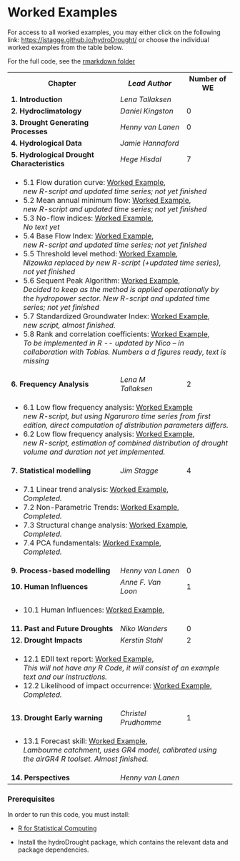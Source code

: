 # Worked Examples  

For access to all worked examples, you may either click on the following link: <a href="https://jstagge.github.io/hydroDrought/">https://jstagge.github.io/hydroDrought/</a> or choose the individual worked examples from the table below.

For the full code, see the <a href="https://github.com/jstagge/hydroDrought/tree/master/worked_examples/rmarkdown">rmarkdown folder</a>


<table>
  <tr>
    <th> <b>Chapter</b> </td>
    <th> <i>Lead Author</i> </td>
    <th> Number of WE </td>
  </tr>
  <tr>
    <td> <b> 1. Introduction</b> </td>
    <td> <i>Lena Tallaksen</i> </td>
    <td>  </td>
  </tr>
  <tr>
    <td> <b> 2. Hydroclimatology</b> </td>
    <td> <i>Daniel Kingston</i> </td>
    <td> 0 </td>
  </tr>
  <tr>
    <td> <b> 3. Drought Generating Processes</b> </td>
    <td> <i>Henny van Lanen</i> </td>
    <td> 0 </td>
  </tr>
  <tr>
    <td> <b> 4. Hydrological Data</b> </td>
    <td> <i>Jamie Hannaford</i> </td>
    <td>  </td>
  </tr>

  <tr>
    <td> <b> 5. Hydrological Drought Characteristics</b> </td>
    <td> <i>Hege Hisdal</i> </td>
    <td> 7 </td>
  </tr>
  <tr>
  <td colspan="3">
  <ul>
  <li>5.1 Flow duration curve:
    <a href="https://htmlpreview.github.io/?https://github.com/jstagge/hydroDrought/blob/master/worked_examples/html/5-1_flow_duration_curve.html">Worked Example</a>, 
    <br><i>new R-script and updated time series; not yet finished</i>
  </li>

  <li>5.2 Mean annual minimum flow: 
    <a href="https://htmlpreview.github.io/?https://github.com/jstagge/hydroDrought/blob/master/worked_examples/html/5-2_mean_annual_minimum_flow.html">Worked Example</a>, 
    <br><i>new R-script and updated time series; not yet finished</i>
  </li>

  <li>5.3 No-flow indices: 
    <a href="https://htmlpreview.github.io/?https://github.com/jstagge/hydroDrought/blob/master/worked_examples/html/5-3_no_flow_indices.html">Worked Example</a>, 
    <br><i>No text yet </i>
  </li>

  <li>5.4 Base Flow Index: 
    <a href="https://htmlpreview.github.io/?https://github.com/jstagge/hydroDrought/blob/master/worked_examples/html/5-4_base_flow_index.html">Worked Example</a>, 
    <br><i>new R-script and updated time series; not yet finished</i>
  </li>

  <li>5.5 Threshold level method: 
    <a href="https://htmlpreview.github.io/?https://github.com/jstagge/hydroDrought/blob/master/worked_examples/html/5-5_threshold_level_method.html">Worked Example</a>, 
    <br><i>Nizowka replaced by new R-script (+updated time series), not yet finished</i>
  </li>

  <li>5.6 Sequent Peak Algorithm: 
    <a href="https://htmlpreview.github.io/?https://github.com/jstagge/hydroDrought/blob/master/worked_examples/html/5-6_sequent_peak_algorithm.html">Worked Example</a>, 
    <br><i>Decided to keep as the method is applied operationally by the hydropower sector. New R-script and updated time series; not yet finished</i>
  </li>

  <li>5.7 Standardized Groundwater Index: 
    <a href="https://htmlpreview.github.io/?https://github.com/jstagge/hydroDrought/blob/master/worked_examples/html/5-7_standardized_groundwater_index.html">Worked Example</a>, 
    <br><i>new script, almost finished. </i>
  </li>
 
  <li>5.8 Rank and correlation coefficients: 
    <a href="https://htmlpreview.github.io/?https://github.com/jstagge/hydroDrought/blob/master/worked_examples/html/5-8_rank_and_correlation_coefficients.html">Worked Example</a>, 
    <br><i>To be implemented in R -- updated by Nico – in collaboration with Tobias. Numbers a d figures ready, text is missing </i>
  </li> 
  </ul>
  </td>
  </tr>



  <tr>
    <td> <b> 6. Frequency Analysis</b> </td>
    <td> <i>Lena M Tallaksen</i> </td>
    <td> 2 </td>
  </tr>
    <tr>
  <td colspan="3">
  <ul>
  <li>6.1 Low flow frequency analysis: 
    <a href="https://htmlpreview.github.io/?https://github.com/jstagge/hydroDrought/blob/master/worked_examples/html/6-1_low_flow_frequency_analysis.html">Worked Example</a>
    <br><i>new R-script, but using Ngaruroro time series from first edition, direct computation of distribution parameters differs.</i>
  </li>

  <li>6.2 Low flow frequency analysis: 
    <a href="https://htmlpreview.github.io/?https://github.com/jstagge/hydroDrought/blob/master/worked_examples/html/6-2_drought_deficit_frequency.html">Worked Example</a>, 
    <br><i>new R-script, estimation of combined distribution of drought volume and duration not yet implemented. </i>
  </li>

  </ul>
  </td>
  </tr>

  
  <tr>
    <td> <b> 7. Statistical modelling</b> </td>
    <td> <i>Jim Stagge</i> </td>
    <td> 4 </td>
  </tr>

  <tr>
  <td colspan="3">
  <ul>
  <li>7.1 Linear trend analysis: 
    <a href="https://htmlpreview.github.io/?https://github.com/jstagge/hydroDrought/blob/master/worked_examples/html/7-1_linear_trend.html">Worked Example</a>, 
    <br><i>Completed. </i>

  </li>

  <li>7.2 Non-Parametric Trends: 
    <a href="https://htmlpreview.github.io/?https://github.com/jstagge/hydroDrought/blob/master/worked_examples/html/7-2_nonparametric_trend.html">Worked Example</a>, 
    <br><i>Completed.</i>
  </li>

  <li>7.3 Structural change analysis: 
    <a href="https://htmlpreview.github.io/?https://github.com/jstagge/hydroDrought/blob/master/worked_examples/html/7-3_structural_change_analysis.html">Worked Example</a>, 
    <br><i>Completed. </i>
  </li>

  <li>7.4 PCA fundamentals: 
    <a href="https://htmlpreview.github.io/?https://github.com/jstagge/hydroDrought/blob/master/worked_examples/html/7-4_principal_component_analysis.html">Worked Example</a>, 
    <br><i>Completed. </i>
  </li>
  </ul>
  </td>
  </tr>


   <tr>
    <td> <b> 9. Process-based modelling</b> </td>
    <td> <i>Henny van Lanen</i> </td>
    <td> 0 </td>
  </tr>
  <tr>
    <td> <b> 10. Human Influences</b> </td>
    <td> <i>Anne F. Van Loon</i> </td>
    <td> 1 </td>
  </tr>
  <tr>
  <td colspan="3">
  <ul>
  <li>10.1 Human Influences: 
    <a href="https://htmlpreview.github.io/?https://github.com/jstagge/hydroDrought/blob/master/worked_examples/html/10-1_human_influences.html">Worked Example</a>, 
    <br><i></i>
  </li>

  <tr>
    <td> <b> 11. Past and Future Droughts</b> </td>
    <td> <i>Niko Wanders</i> </td>
    <td> 0 </td>
  </tr>
  <tr>
    <td> <b> 12. Drought Impacts</b> </td>
    <td> <i>Kerstin Stahl</i> </td>
    <td> 2 </td>
  </tr>
 <tr>
  <td colspan="3">
  <ul>
  <li>12.1 EDII text report: 
    <a href="https://htmlpreview.github.io/?https://github.com/jstagge/hydroDrought/blob/master/worked_examples/files/12-1_edii_text_report.html">Worked Example</a>, 
    <!--<a href="https://htmlpreview.github.io/?https://github.com/jstagge/hydroDrought/blob/master/worked_examples/files/12-1_edii_text_report.R">R-script</a>-->
    <br><i>This will not have any R Code, it will consist of an example text and our instructions.</i>
  </li>

  <li>12.2 Likelihood of impact occurrence: 
    <a href="https://htmlpreview.github.io/?https://github.com/jstagge/hydroDrought/blob/master/worked_examples/html/12-2_likelihood_of_impact_occurrence.html">Worked Example</a>, 
    <br><i>Completed. </i>
  </li>
  </ul>
  </td>
  </tr>

  <tr>
    <td> <b> 13. Drought Early warning</b> </td>
    <td> <i>Christel Prudhomme</i> </td>
    <td> 1 </td>
  </tr>
  <tr>
  <td colspan="3">
  <ul>
  <li>13.1 Forecast skill: 
    <a href="https://htmlpreview.github.io/?https://github.com/jstagge/hydroDrought/blob/master/worked_examples/html/13-1_forecast_skill.html">Worked Example</a>, 
    <br><i>Lambourne catchment, uses GR4 model, calibrated using the airGR4 R toolset. Almost finished.</i>
  </li>
  </ul>
  </td>
  </tr>

  <tr>
    <td> <b> 14. Perspectives</b> </td>
    <td> <i>Henny van Lanen</i> </td>
    <td>  </td>
  </tr>
</table>


### Prerequisites

In order to run this code, you must install:
* [R for Statistical Computing](https://www.r-project.org/)

* Install the hydroDrought package, which contains the relevant data and package dependencies.



